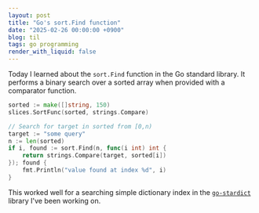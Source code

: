 ```yaml
---
layout: post
title: "Go's sort.Find function"
date: "2025-02-26 00:00:00 +0900"
blog: til
tags: go programming
render_with_liquid: false
---
```


Today I learned about the `sort.Find` function in the Go standard library. It performs a binary search over a sorted array when provided with a comparator function.

```go
sorted := make([]string, 150)
slices.SortFunc(sorted, strings.Compare)

// Search for target in sorted from [0,n)
target := "some query"
n := len(sorted)
if i, found := sort.Find(n, func(i int) int {
    return strings.Compare(target, sorted[i])
}); found {
    fmt.Println("value found at index %d", i)
}
```

This worked well for a searching simple dictionary index in the [`go-stardict`](https://github.com/ianlewis/go-stardict) library I've been working on.
